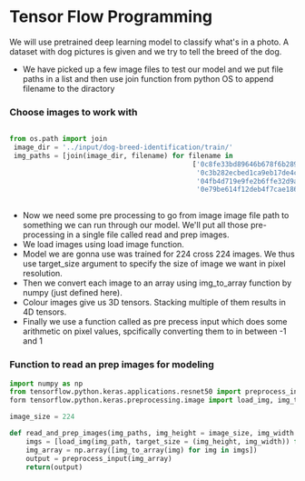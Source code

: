 # Tensor Flow Programming

We will use pretrained deep learning model to classify what's in a photo. A dataset with dog pictures is given and we try to tell the breed of the dog.

* We have picked up a few image files to test our model and we put file paths in a list and then use join function from python OS to append filename to the diractory

### Choose images to work with

```python

from os.path import join
 image_dir = '../input/dog-breed-identification/train/'
 img_paths = [join(image_dir, filename) for filename in 
                                             ['0c8fe33bd89646b678f6b2891df8a1c6.jpg',
                                              '0c3b282ecbed1ca9eb17de4cb1b6e326.jpg',
                                              '04fb4d719e9fe2b6ffe32d9ae7be8a22.jpg',
                                              '0e79be614f12deb4f7cae18614b7391b.jpg']]
                                            
```

* Now we need some pre processing to go from image image file path to something we can run through our model. We'll put all those pre-processing in a single file called read and prep images.
* We load images using load image function.
* Model we are gonna use was trained for 224 cross 224 images. We thus use target_size argument to specify the size of image we want in pixel resolution.
* Then we convert each image to an array using img_to_array function by numpy (just defined here).
* Colour images give us 3D tensors. Stacking multiple of them results in 4D tensors.
* Finally we use a function called as pre precess input  which does some arithmetic on pixel values, spcifically converting them to in between -1 and 1

### Function to read an prep images for modeling

```python
import numpy as np
from tensorflow.python.keras.applications.resnet50 import preprocess_input
form tensorflow.python.keras.preprocessing.image import load_img, img_to_array

image_size = 224

def read_and_prep_images(img_paths, img_height = image_size, img_width = image_size):
    imgs = [load_img(img_path, target_size = (img_height, img_width)) for img_path in img_paths]
    img_array = np.array([img_to_array(img) for img in imgs])
    output = preprocess_input(img_array)
    return(output)
    
```    
























                                              









































